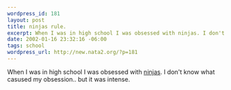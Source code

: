 ```yaml
--- 
wordpress_id: 181
layout: post
title: ninjas rule.
excerpt: When I was in high school I was obsessed with ninjas. I don't know what casused my obsession.. but it was intense.
date: 2002-01-16 23:32:16 -06:00
tags: school
wordpress_url: http://new.nata2.org/?p=181
---
```

When I was in high school I was obsessed with <a href="http://www.bol.ucla.edu/~rahjr79/">ninjas</a>. I don't know what casused my obsession.. but it was intense.
